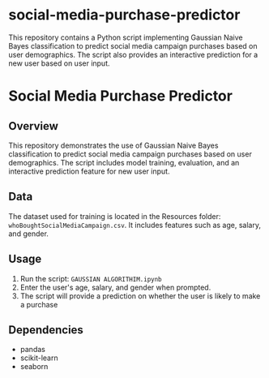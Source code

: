 # social-media-purchase-predictor
This repository contains a Python script implementing Gaussian Naive Bayes classification to predict social media campaign purchases based on user demographics. The script also provides an interactive prediction for a new user based on user input.
# Social Media Purchase Predictor

## Overview
This repository demonstrates the use of Gaussian Naive Bayes classification to predict social media campaign purchases based on user demographics. The script includes model training, evaluation, and an interactive prediction feature for new user input.

## Data
The dataset used for training is located in the Resources folder: `whoBoughtSocialMediaCampaign.csv`. It includes features such as age, salary, and gender.

## Usage
1. Run the script: `GAUSSIAN ALGORITHIM.ipynb`
2. Enter the user's age, salary, and gender when prompted.
3. The script will provide a prediction on whether the user is likely to make a purchase

## Dependencies
- pandas
- scikit-learn
- seaborn
